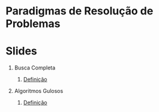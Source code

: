 Paradigmas de Resolução de Problemas
====================================

Slides
======

1. Busca Completa
    1. [Definição](slides/CS-1/CS-1.pdf)

1. Algoritmos Gulosos
    1. [Definição](slides/GD-1/GD-1.pdf)

<!---
Pendências:

Busca completa:
    - retirar os algoritmos recursivos da definição e passá-los para a seção de backtracking
    - Nova seção com backtracking e poda

Algoritmos gulosos:
    - Algoritmo de Huffman
    - Formalização de algoritmos gulosos
    - Exemplo com prova de corretude
    - Exemplos de problemas de juízes envolvendo
        - Minimização de tarefas e deadlines (CPH pg 60)
        - Distribuição em buckets (CP 1)
        - Minimização de somas (média e mediana, CPH pg 61)
-->
